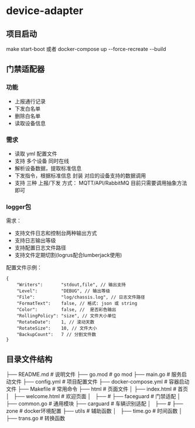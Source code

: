 # device-adapter

## 项目启动

make start-boot
或者
docker-compose up --force-recreate --build 

## 门禁适配器

### 功能

- 上报通行记录
- 下发白名单
- 删除白名单
- 读取设备信息

### 需求

- 读取 yml 配置文件
- 支持 多个设备 同时在线
- 解析设备数据，提取标准信息
- 下发指令，根据标准信息 封装 对应的设备支持的数据调用
- 支持 三种 上报/下发 方式： MQTT/API/RabbitMQ 目前只需要调用抽象方法即可


### logger包

需求：
- 支持文件日志和控制台两种输出方式
- 支持日志输出等级
- 支持配置日志文件路径
- 支持文件定期切割(logrus配合lumberjack使用)

配置文件示例：
```
{
    "Writers":       "stdout,file", // 输出支持
    "Level":         "DEBUG", // 输出等级
    "File":          "log/chassis.log", // 日志文件路径
    "FormatText":    false, // 格式: json 或 string
    "Color":         false, //  是否彩色输出
    "RollingPolicy": "size", // 文件大小单位
    "RotateDate":    1, // 滚动天数
    "RotateSize":    10, // 文件大小
    "BackupCount":   7 // 分割文件数
}
```



## 目录文件结构


├── README.md           # 说明文件
├── go.mod              # go mod
├── main.go             # 服务启动文件
├── config.yml          # 项目配置文件
├── docker-compose.yml  # 容器启动文件
├── Makefile            # 常用命令
├── html                # 页面文件
│   ├── index.html      # 首页
│   ├── welcome.html    # 欢迎页面
│   ├──                 # 
├── faceguard           # 门禁适配
│   ├── common.go       # 通用模块
├── carguard            # 车辆识别适配
│   ├──                 # 
├── zone                # docker环境配置
├── utils               # 辅助函数
│   ├── time.go         # 时间函数
│   ├── trans.go        # 转换函数
